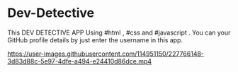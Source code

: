 # Dev-Detective
This DEV DETECTIVE APP Using #html , #css and #javascript . You can your GitHub profile details by just enter the username in this app.


https://user-images.githubusercontent.com/114951150/227766148-3d83d88c-5e97-4dfe-a494-e24410d86dce.mp4

